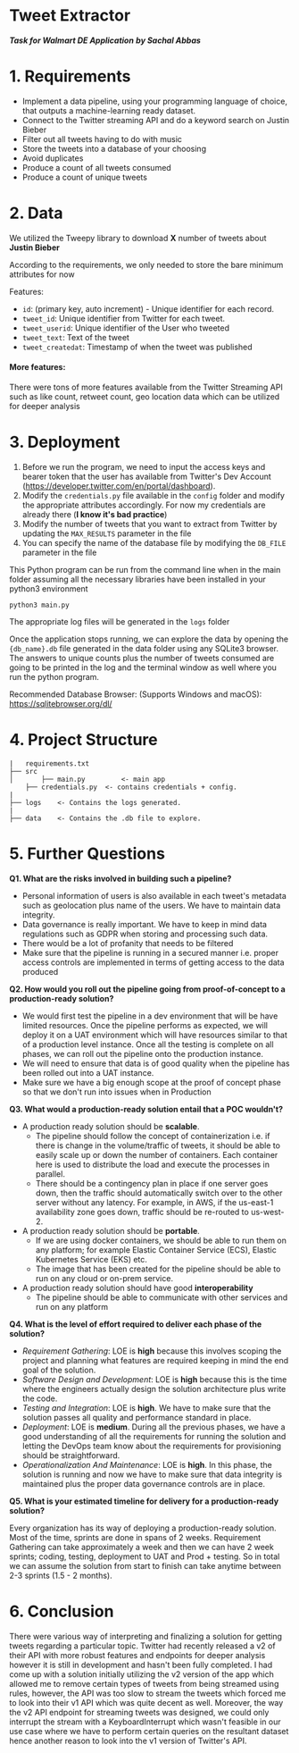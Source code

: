 
# Tweet Extractor
***Task for Walmart DE Application***
***by Sachal Abbas***

# 1. Requirements

-   Implement a data pipeline, using your programming language of choice, that outputs a machine-learning ready dataset.
-   Connect to the Twitter streaming API and do a keyword search on Justin Bieber
-   Filter out all tweets having to do with music
-   Store the tweets into a database of your choosing
-   Avoid duplicates
-   Produce a count of all tweets consumed
-   Produce a count of unique tweets

# 2. Data
We utilized the Tweepy library to download **X** number of tweets about **Justin Bieber**

According to the requirements, we only needed to store the bare minimum attributes for now

Features:
- `id`: (primary key, auto increment) - Unique identifier for each record.
- `tweet_id`: Unique identifier from Twitter for each tweet.
- `tweet_userid`: Unique identifier of the User who tweeted
- `tweet_text`: Text of the tweet
- `tweet_createdat`: Timestamp of when the tweet was published

#### More features:
There were tons of more features available from the Twitter Streaming API such as like count, retweet count, geo location data which can be utilized for deeper analysis 

# 3. Deployment
1. Before we run the program, we need to input the access keys and bearer token that the user has available from Twitter's Dev Account (https://developer.twitter.com/en/portal/dashboard). 
2. Modify the `credentials.py` file available in the `config` folder and modify the appropriate attributes accordingly. For now my credentials are already there (**I know it's bad practice**)
3. Modify the number of tweets that you want to extract from Twitter by updating the `MAX_RESULTS` parameter in the file
4. You can specify the name of the database file by modifying the `DB_FILE` parameter in the file

This Python program can be run from the command line when in the main folder assuming all the necessary libraries have been installed in your python3 environment

    python3 main.py
The appropriate log files will be generated in the `logs` folder

Once the application stops running, we can explore the data by opening the `{db_name}.db` file generated in the data folder using any SQLite3 browser.
The answers to unique counts plus the number of tweets consumed are going to be printed in the log and the terminal window as well where you run the python program.

Recommended Database Browser: (Supports Windows and macOS): https://sqlitebrowser.org/dl/

# 4. Project Structure

```
|   requirements.txt
├── src
│   	├── main.py         <- main app
	├── credentials.py  <- contains credentials + config.
|
├── logs	<- Contains the logs generated.
|
├── data	<- Contains the .db file to explore.
```

# 5. Further Questions

**Q1. What are the risks involved in building such a pipeline?**
 - Personal information of users is also available in each tweet's metadata such as geolocation plus name of the users. We have to maintain data integrity.
 - Data governance is really important. We have to keep in mind data regulations such as GDPR when storing and processing such data. 
 - There would be a lot of profanity that needs to be filtered
 - Make sure that the pipeline is running in a secured manner i.e. proper access controls are implemented in terms of getting access to the data produced

 **Q2. How would you roll out the pipeline going from proof-of-concept to a production-ready solution?**
 - We would first test the pipeline in a dev environment that will be have limited resources. Once the pipeline performs as expected, we will deploy it on a UAT environment which will have resources similar to that of a production level instance. Once all the testing is complete on all phases, we can roll out the pipeline onto the production instance. 
 - We will need to ensure that data is of good quality when the pipeline has been rolled out into a UAT instance.
 - Make sure we have a big enough scope at the proof of concept phase so that we don't run into issues when in Production

**Q3. What would a production-ready solution entail that a POC wouldn't?**
- A production ready solution should be **scalable**.
	- The pipeline should follow the concept of containerization i.e. if there is change in the volume/traffic of tweets, it should be able to easily scale up or down the number of containers. Each container here is used to distribute the load and execute the processes in parallel.
	- There should be a contingency plan in place if one server goes down, then the traffic should automatically switch over to the other server without any latency. For example, in AWS, if the us-east-1 availability zone goes down, traffic should be re-routed to us-west-2.
- A production ready solution should be **portable**.
	- If we are using docker containers, we should be able to run them on any platform; for example Elastic Container Service (ECS), Elastic Kubernetes Service (EKS) etc.  
	- The image that has been created for the pipeline should be able to run on any cloud or on-prem service.
 - A production ready solution should have good **interoperability**
	 - The pipeline should be able to communicate with other services and run on any platform

**Q4. What is the level of effort required to deliver each phase of the solution?**
- *Requirement Gathering*:  LOE is **high** because this involves scoping the project and planning what features are required keeping in mind the end goal of the solution.
- *Software Design and Development*: LOE is **high** because this is the time where the engineers actually design the solution architecture plus write the code. 
- *Testing and Integration*: LOE is **high**. We have to make sure that the solution passes all quality and performance standard in place. 
- *Deployment*: LOE is **medium**. During all the previous phases, we have a good understanding of all the requirements for running the solution and letting the DevOps team know about the requirements for provisioning should be straightforward. 
- *Operationalization And Maintenance*: LOE is **high**. In this phase, the solution is running and now we have to make sure that data integrity is maintained plus the proper data governance controls are in place.  

**Q5. What is your estimated timeline for delivery for a production-ready solution?**

Every organization has its way of deploying a production-ready solution. Most of the time, sprints are done in spans of 2 weeks. Requirement Gathering can take approximately a week and then we can have 2 week sprints; coding, testing, deployment to UAT and Prod + testing. So in total we can assume the solution from start to finish can take anytime between 2-3 sprints (1.5 - 2 months).

# 6. Conclusion
There were various way of interpreting and finalizing a solution for getting tweets regarding a particular topic. Twitter had recently released a v2 of their API with more robust features and endpoints for deeper analysis however it is still in development and hasn't been fully completed.
I had come up with a solution initially utilizing the v2 version of the app which allowed me to remove certain types of tweets from being streamed using rules, however, the API was too slow to stream the tweets which forced me to look into their v1 API which was quite decent as well. 
Moreover, the way the v2 API endpoint for streaming tweets was designed, we could only interrupt the stream with a KeyboardInterrupt which wasn't feasible in our use case where we have to perform certain queries on the resultant dataset hence another reason to look into the v1 version of Twitter's API. 
